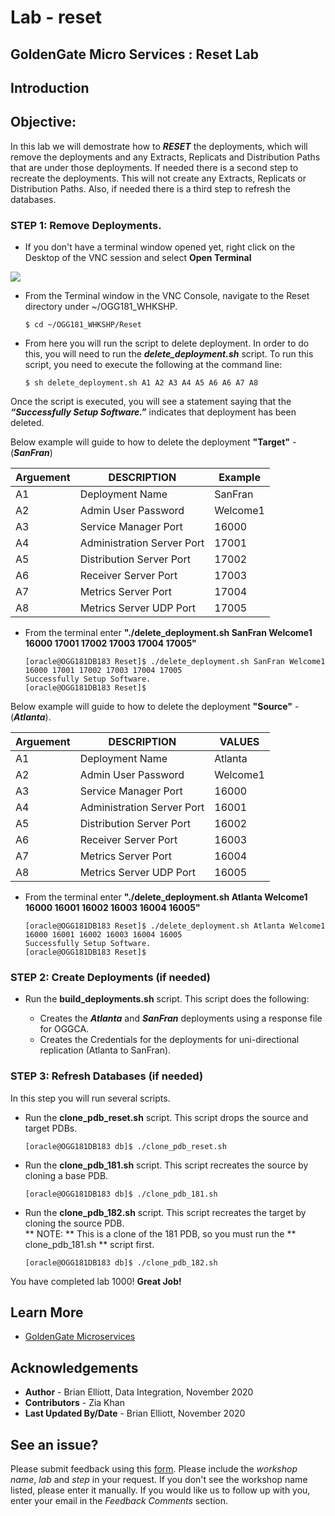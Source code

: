 # Lab - reset


## GoldenGate Micro Services : Reset Lab

## Introduction

## Objective:

In this lab we will demostrate how to ***RESET*** the deployments, which will remove the deployments and any Extracts, Replicats and Distribution Paths that are under those deployments.
If needed there is a second step to recreate the deployments.  This will not create any Extracts, Replicats or Distribution Paths.
Also, if needed there is a third step to refresh the databases. 

### **STEP 1**: Remove Deployments.

-	If you don't have a terminal window opened yet, right click on the Desktop of the VNC session and select **Open Terminal**

![](images/common/open_terminal.png)


-   From the Terminal window in the VNC Console, navigate to the Reset directory under ~/OGG181_WHKSHP.

        $ cd ~/OGG181_WHKSHP/Reset


-   From here you will run the script to delete deployment.  In order to do this, you will need to run the ***delete_deployment.sh*** script.  To run this script, you need to execute the following at the command line:

        $ sh delete_deployment.sh A1 A2 A3 A4 A5 A6 A6 A7 A8

Once the script is executed, you will see a statement saying that the ***“Successfully Setup Software.”*** indicates that deployment has been deleted.

Below example will guide to how to delete the deployment **"Target"** - (***SanFran***)

|    Arguement    | DESCRIPTION	       	        |       Example	      |
|-----------------|-----------------------------|---------------------|
|      A1         |Deployment Name	            |   SanFran           |
|      A2         |Admin User Password	        |   Welcome1          |
|      A3         |Service Manager Port     	|   16000             |
|      A4         |Administration Server Port	|   17001             |
|      A5         |Distribution Server Port 	|   17002             |
|      A6         |Receiver Server Port         |   17003             |
|      A7         |Metrics Server Port          |   17004             |
|      A8         |Metrics Server UDP Port      |   17005             |

-   From the terminal enter **"./delete_deployment.sh SanFran Welcome1 16000 17001 17002 17003 17004 17005"**

        [oracle@OGG181DB183 Reset]$ ./delete_deployment.sh SanFran Welcome1 16000 17001 17002 17003 17004 17005
        Successfully Setup Software.
        [oracle@OGG181DB183 Reset]$ 

Below example will guide to how to delete the deployment **"Source"** - (***Atlanta***).

|    Arguement    | DESCRIPTION	       	        |       VALUES	      |
|-----------------|-----------------------------|---------------------|
|      A1         |Deployment Name	            | 	Atlanta	          |
|      A2         |Admin User Password	        |	Welcome1          |
|      A3         |Service Manager Port     	| 	16000	          |
|      A4         |Administration Server Port	| 	16001	          |
|      A5         |Distribution Server Port 	|	16002	          |
|      A6         |Receiver Server Port         |   16003    	      |
|      A7         |Metrics Server Port          |   16004             |
|      A8         |Metrics Server UDP Port      |   16005             |

-   From the terminal enter **"./delete_deployment.sh Atlanta Welcome1 16000 16001 16002 16003 16004 16005"**

        [oracle@OGG181DB183 Reset]$ ./delete_deployment.sh Atlanta Welcome1 16000 16001 16002 16003 16004 16005
        Successfully Setup Software.
        [oracle@OGG181DB183 Reset]$ 

### **STEP 2**: Create Deployments (if needed)

-   Run the **build_deployments.sh** script.  This script does the following:

    -   Creates the ***Atlanta*** and  ***SanFran*** deployments using a response file for OGGCA.
    -   Creates the Credentials for the deployments for uni-directional replication (Atlanta to SanFran).

### **STEP 3**: Refresh Databases (if needed)

In this step you will run several scripts.

-   Run the **clone_pdb_reset.sh** script.  This script drops the source and target PDBs.

        [oracle@OGG181DB183 db]$ ./clone_pdb_reset.sh

-   Run the **clone_pdb_181.sh** script.  This script recreates the source by cloning a base PDB.

        [oracle@OGG181DB183 db]$ ./clone_pdb_181.sh

-   Run the **clone_pdb_182.sh** script.  This script recreates the target by cloning the source PDB.  
        ** NOTE: ** This is a clone of the 181 PDB, so you must run the ** clone_pdb_181.sh ** script first.

        [oracle@OGG181DB183 db]$ ./clone_pdb_182.sh

You have completed lab 1000!   **Great Job!**

## Learn More

* [GoldenGate Microservices](https://docs.oracle.com/goldengate/c1230/gg-winux/GGCON/getting-started-oracle-goldengate.htm#GGCON-GUID-5DB7A5A1-EF00-4709-A14E-FF0ADC18E842")

## Acknowledgements
* **Author** - Brian Elliott, Data Integration, November 2020
* **Contributors** - Zia Khan
* **Last Updated By/Date** - Brian Elliott, November 2020

## See an issue?
Please submit feedback using this [form](https://apexapps.oracle.com/pls/apex/f?p=133:1:::::P1_FEEDBACK:1). Please include the *workshop name*, *lab* and *step* in your request.  If you don't see the workshop name listed, please enter it manually. If you would like us to follow up with you, enter your email in the *Feedback Comments* section.
